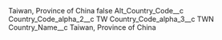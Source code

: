 <?xml version="1.0" encoding="UTF-8"?>
<CustomMetadata xmlns="http://soap.sforce.com/2006/04/metadata" xmlns:xsi="http://www.w3.org/2001/XMLSchema-instance" xmlns:xsd="http://www.w3.org/2001/XMLSchema">
    <label>Taiwan, Province of China</label>
    <protected>false</protected>
    <values>
        <field>Alt_Country_Code__c</field>
        <value xsi:nil="true"/>
    </values>
    <values>
        <field>Country_Code_alpha_2__c</field>
        <value xsi:type="xsd:string">TW</value>
    </values>
    <values>
        <field>Country_Code_alpha_3__c</field>
        <value xsi:type="xsd:string">TWN</value>
    </values>
    <values>
        <field>Country_Name__c</field>
        <value xsi:type="xsd:string">Taiwan, Province of China</value>
    </values>
</CustomMetadata>
